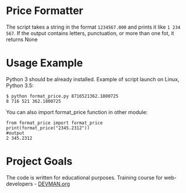# Price Formatter

The script takes a string in the format ```1234567.000``` and prints it like ```1 234 567```. If the output contains letters, punctuation, or more than one fot, it returns None

# Usage Example

Python 3 should be already installed. Example of script launch on Linux, Python 3.5:

```
$ python format_price.py 8716521362.1800725
8 716 521 362.1800725
```

You can also import format_price function in other module:

```
from format_price import format_price
print(format_price("2345.2312"))
#output
2 345.2312
```

# Project Goals

The code is written for educational purposes. Training course for web-developers - [DEVMAN.org](https://devman.org)
